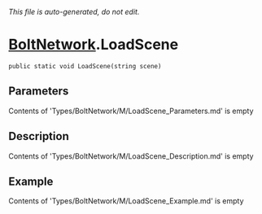 *This file is auto-generated, do not edit.*

# [BoltNetwork](Types/BoltNetwork.md).LoadScene
`public static void LoadScene(string scene)`
## Parameters
Contents of 'Types/BoltNetwork/M/LoadScene_Parameters.md' is empty
## Description
Contents of 'Types/BoltNetwork/M/LoadScene_Description.md' is empty
## Example
Contents of 'Types/BoltNetwork/M/LoadScene_Example.md' is empty
